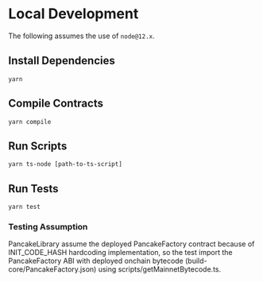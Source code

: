 # Local Development

The following assumes the use of `node@12.x`.

## Install Dependencies

`yarn`

## Compile Contracts

`yarn compile`

## Run Scripts

`yarn ts-node [path-to-ts-script]`

## Run Tests

`yarn test`

### Testing Assumption

PancakeLibrary assume the deployed PancakeFactory contract because of INIT_CODE_HASH hardcoding implementation, so the test import the PancakeFactory ABI with deployed onchain bytecode (build-core/PancakeFactory.json) using scripts/getMainnetBytecode.ts.
